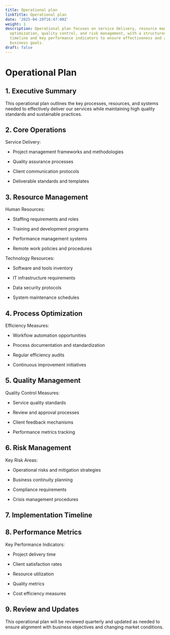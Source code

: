 ```yaml
---
title: Operational plan
linkTitle: Operational plan
date: '2025-04-29T16:47:00Z'
weight: 1
description: Operational plan focuses on service delivery, resource management, process
  optimization, quality control, and risk management, with a structured implementation
  timeline and key performance indicators to ensure effectiveness and alignment with
  business goals.
draft: false
---
```



# Operational Plan

## 1. Executive Summary

This operational plan outlines the key processes, resources, and systems needed to effectively deliver our services while maintaining high quality standards and sustainable practices.

## 2. Core Operations

Service Delivery:

- Project management frameworks and methodologies

- Quality assurance processes

- Client communication protocols

- Deliverable standards and templates

## 3. Resource Management

Human Resources:

- Staffing requirements and roles

- Training and development programs

- Performance management systems

- Remote work policies and procedures

Technology Resources:

- Software and tools inventory

- IT infrastructure requirements

- Data security protocols

- System maintenance schedules

## 4. Process Optimization

Efficiency Measures:

- Workflow automation opportunities

- Process documentation and standardization

- Regular efficiency audits

- Continuous improvement initiatives

## 5. Quality Management

Quality Control Measures:

- Service quality standards

- Review and approval processes

- Client feedback mechanisms

- Performance metrics tracking

## 6. Risk Management

Key Risk Areas:

- Operational risks and mitigation strategies

- Business continuity planning

- Compliance requirements

- Crisis management procedures

## 7. Implementation Timeline

<!-- Unsupported block type: table -->

## 8. Performance Metrics

Key Performance Indicators:

- Project delivery time

- Client satisfaction rates

- Resource utilization

- Quality metrics

- Cost efficiency measures

## 9. Review and Updates

This operational plan will be reviewed quarterly and updated as needed to ensure alignment with business objectives and changing market conditions.